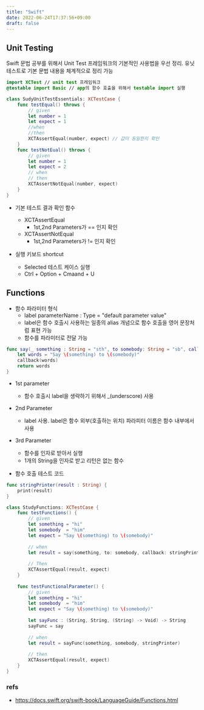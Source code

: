 ```yaml
---
title: "Swift"
date: 2022-06-24T17:37:56+09:00
draft: false
---
```


## Unit Testing
Swift 문법 공부를 위해서 Unit Test 프레임워크의 기본적인 사용법을 우선 정리. 유닛 테스트로 기본 문법 내용을 체계적으로 정리 가능

```swift
import XCTest // unit test 프레임워크
@testable import Basic // app의 함수 호출을 위해서 testable import 실행

class SudyUnitTestEssentials: XCTestCase {
    func testEqual() throws {
        // given
        let number = 1
        let expect = 1
        //when
        //then
        XCTAssertEqual(number, expect) // 값이 동일한지 확인
    }
    func testNotEual() throws {
        // given
        let number = 1
        let expect = 2
        // when
        // then
        XCTAssertNotEqual(number, expect)
    }
}
```

- 기본 테스트 결과 확인 함수
  - XCTAssertEqual
    - 1st,2nd Parameters가 == 인지 확인   
  - XCTAssertNotEqual
    - 1st,2nd Parameters가 != 인지 확인   

- 실행 키보드 shortcut
  - Selected 테스트 케이스 실행
  - Ctrl + Option + Cmaand + U

## Functions
- 함수 파라미터 형식
  - label parameterName : Type = "default parameter value"
  - label은 함수 호출시 사용하는 일종의 alias 개념으로 함수 호출을 영어 문장처럼 표현 가능
  - 함수를 파라미터로 전달 가능

```swift
func say(_ something : String = "sth", to somebody: String = "sb", callback: (String) -> Void) -> String {
    let words = "Say \(something) to \(somebody)"
    callback(words)
    return words
}
```

- 1st parameter
  - 함수 호출시 label을 생략하기 위해서 _(underscore) 사용
- 2nd Parameter
  - label 사용. label은 함수 외부(호출하는 위치) 파라피터 이름은 함수 내부에서 사용
- 3rd Parameter
  - 함수를 인자로 받아서 실행
  - 1개의 String을 인자로 받고 리턴은 없는 함수

- 함수 호출 테스트 코드
```swift
func stringPrinter(result : String) {
    print(result)
}

class StudyFunctions: XCTestCase {
    func testFunctions() {
        // given
        let something = "hi"
        let somebody  = "him"
        let expect = "Say \(something) to \(somebody)"
        
        // when
        let result = say(something, to: somebody, callback: stringPrinter)
        
        // Then
        XCTAssertEqual(result, expect)
    }
    
    func testFunctionalParameter() {
        // given
        let something = "hi"
        let somebody  = "him"
        let expect = "Say \(something) to \(somebody)"
        
        let sayFunc : (String, String, (String) -> Void) -> String
        sayFunc = say
        
        // when
        let result = sayFunc(something, somebody, stringPrinter)
        
        // then
        XCTAssertEqual(result, expect)
    }
}
```

### refs
- https://docs.swift.org/swift-book/LanguageGuide/Functions.html